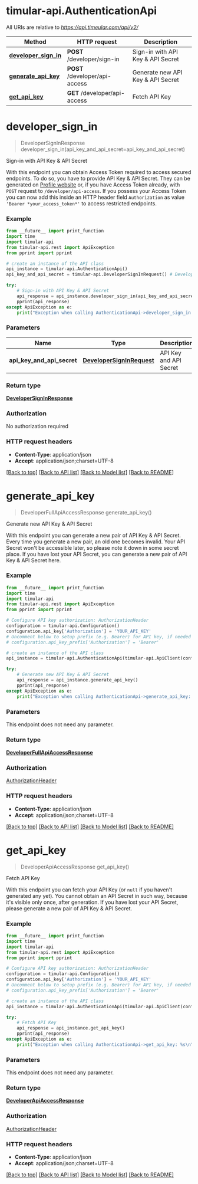 # timular-api.AuthenticationApi

All URIs are relative to *https://api.timeular.com/api/v2/*

Method | HTTP request | Description
------------- | ------------- | -------------
[**developer_sign_in**](AuthenticationApi.md#developer_sign_in) | **POST** /developer/sign-in | Sign-in with API Key &amp; API Secret
[**generate_api_key**](AuthenticationApi.md#generate_api_key) | **POST** /developer/api-access | Generate new API Key &amp; API Secret
[**get_api_key**](AuthenticationApi.md#get_api_key) | **GET** /developer/api-access | Fetch API Key


# **developer_sign_in**
> DeveloperSignInResponse developer_sign_in(api_key_and_api_secret=api_key_and_api_secret)

Sign-in with API Key & API Secret

With this endpoint you can obtain Access Token required to access secured endpoints. To do so, you have to provide API Key & API Secret. They can be generated on [Profile website](https://profile.timeular.com/#/app/) or, if you have Access Token already, with `POST` request to `/developer/api-access`.  If you possess your Access Token you can now add this inside an HTTP header field  `Authorization` as value `'Bearer *your_access_token*'` to access restricted endpoints.

### Example
```python
from __future__ import print_function
import time
import timular-api
from timular-api.rest import ApiException
from pprint import pprint

# create an instance of the API class
api_instance = timular-api.AuthenticationApi()
api_key_and_api_secret = timular-api.DeveloperSignInRequest() # DeveloperSignInRequest | API Key and API Secret (optional)

try:
    # Sign-in with API Key & API Secret
    api_response = api_instance.developer_sign_in(api_key_and_api_secret=api_key_and_api_secret)
    pprint(api_response)
except ApiException as e:
    print("Exception when calling AuthenticationApi->developer_sign_in: %s\n" % e)
```

### Parameters

Name | Type | Description  | Notes
------------- | ------------- | ------------- | -------------
 **api_key_and_api_secret** | [**DeveloperSignInRequest**](DeveloperSignInRequest.md)| API Key and API Secret | [optional] 

### Return type

[**DeveloperSignInResponse**](DeveloperSignInResponse.md)

### Authorization

No authorization required

### HTTP request headers

 - **Content-Type**: application/json
 - **Accept**: application/json;charset=UTF-8

[[Back to top]](#) [[Back to API list]](../README.md#documentation-for-api-endpoints) [[Back to Model list]](../README.md#documentation-for-models) [[Back to README]](../README.md)

# **generate_api_key**
> DeveloperFullApiAccessResponse generate_api_key()

Generate new API Key & API Secret

With this endpoint you can generate a new pair of API Key & API Secret. Every time you generate a new pair, an old one becomes invalid. Your API Secret won't be accessible later, so please note it down in some secret place. If you have lost your API Secret, you can generate a new pair of API Key & API Secret here.

### Example
```python
from __future__ import print_function
import time
import timular-api
from timular-api.rest import ApiException
from pprint import pprint

# Configure API key authorization: AuthorizationHeader
configuration = timular-api.Configuration()
configuration.api_key['Authorization'] = 'YOUR_API_KEY'
# Uncomment below to setup prefix (e.g. Bearer) for API key, if needed
# configuration.api_key_prefix['Authorization'] = 'Bearer'

# create an instance of the API class
api_instance = timular-api.AuthenticationApi(timular-api.ApiClient(configuration))

try:
    # Generate new API Key & API Secret
    api_response = api_instance.generate_api_key()
    pprint(api_response)
except ApiException as e:
    print("Exception when calling AuthenticationApi->generate_api_key: %s\n" % e)
```

### Parameters
This endpoint does not need any parameter.

### Return type

[**DeveloperFullApiAccessResponse**](DeveloperFullApiAccessResponse.md)

### Authorization

[AuthorizationHeader](../README.md#AuthorizationHeader)

### HTTP request headers

 - **Content-Type**: application/json
 - **Accept**: application/json;charset=UTF-8

[[Back to top]](#) [[Back to API list]](../README.md#documentation-for-api-endpoints) [[Back to Model list]](../README.md#documentation-for-models) [[Back to README]](../README.md)

# **get_api_key**
> DeveloperApiAccessResponse get_api_key()

Fetch API Key

With this endpoint you can fetch your API Key (or `null` if you haven't generated any yet). You cannot obtain an API Secret in such way, because it's visible only once, after generation. If you have lost your API Secret, please generate a new pair of API Key & API Secret.

### Example
```python
from __future__ import print_function
import time
import timular-api
from timular-api.rest import ApiException
from pprint import pprint

# Configure API key authorization: AuthorizationHeader
configuration = timular-api.Configuration()
configuration.api_key['Authorization'] = 'YOUR_API_KEY'
# Uncomment below to setup prefix (e.g. Bearer) for API key, if needed
# configuration.api_key_prefix['Authorization'] = 'Bearer'

# create an instance of the API class
api_instance = timular-api.AuthenticationApi(timular-api.ApiClient(configuration))

try:
    # Fetch API Key
    api_response = api_instance.get_api_key()
    pprint(api_response)
except ApiException as e:
    print("Exception when calling AuthenticationApi->get_api_key: %s\n" % e)
```

### Parameters
This endpoint does not need any parameter.

### Return type

[**DeveloperApiAccessResponse**](DeveloperApiAccessResponse.md)

### Authorization

[AuthorizationHeader](../README.md#AuthorizationHeader)

### HTTP request headers

 - **Content-Type**: application/json
 - **Accept**: application/json;charset=UTF-8

[[Back to top]](#) [[Back to API list]](../README.md#documentation-for-api-endpoints) [[Back to Model list]](../README.md#documentation-for-models) [[Back to README]](../README.md)


